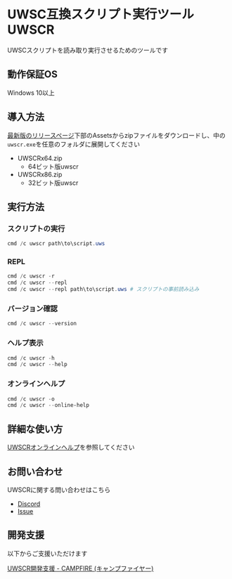 # UWSC互換スクリプト実行ツール UWSCR

UWSCスクリプトを読み取り実行させるためのツールです

## 動作保証OS

Windows 10以上

## 導入方法

[最新版のリリースページ](https://github.com/stuncloud/UWSCR/releases/latest/#:~:text=Assets)下部のAssetsからzipファイルをダウンロードし、中の`uwscr.exe`を任意のフォルダに展開してください

- UWSCRx64.zip
    - 64ビット版uwscr
- UWSCRx86.zip
    - 32ビット版uwscr

## 実行方法

### スクリプトの実行

```powershell
cmd /c uwscr path\to\script.uws
```

### REPL

```powershell
cmd /c uwscr -r
cmd /c uwscr --repl
cmd /c uwscr --repl path\to\script.uws # スクリプトの事前読み込み
```

### バージョン確認

```powershell
cmd /c uwscr --version
```

### ヘルプ表示

```powershell
cmd /c uwscr -h
cmd /c uwscr --help
```

### オンラインヘルプ

```powershell
cmd /c uwscr -o
cmd /c uwscr --online-help
```

## 詳細な使い方

[UWSCRオンラインヘルプ](https://stuncloud.github.io/UWSCR/index.html)を参照してください

## お問い合わせ

UWSCRに関する問い合わせはこちら

- [Discord](https://discord.gg/Y9VtAMZ)
- [Issue](https://github.com/stuncloud/UWSCR/issues)

## 開発支援

以下からご支援いただけます

[UWSCR開発支援 - CAMPFIRE (キャンプファイヤー)](https://community.camp-fire.jp/projects/view/336074)